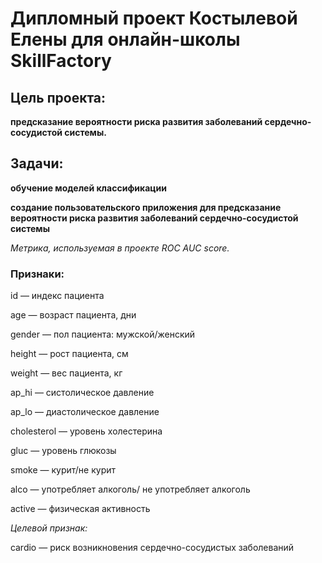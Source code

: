 # Дипломный проект Костылевой Елены для онлайн-школы SkillFactory

## Цель проекта:

**предсказание вероятности риска развития заболеваний сердечно-сосудистой системы.**

## Задачи:

**обучение моделей классификации**

**создание пользовательского приложения для предсказание вероятности риска развития заболеваний сердечно-сосудистой системы**

*Метрика, используемая в проекте ROC AUC score.*

### Признаки:

id — индекс пациента

age — возраст пациента, дни

gender — пол пациента: мужской/женский

height — рост пациента, см

weight — вес пациента, кг

ap_hi — систолическое давление

ap_lo — диастолическое давление

cholesterol — уровень холестерина

gluc — уровень глюкозы

smoke — курит/не курит

alco — употребляет алкоголь/ не употребляет алкоголь

active — физическая активность

*Целевой признак:*

сardio — риск возникновения сердечно-сосудистых заболеваний
